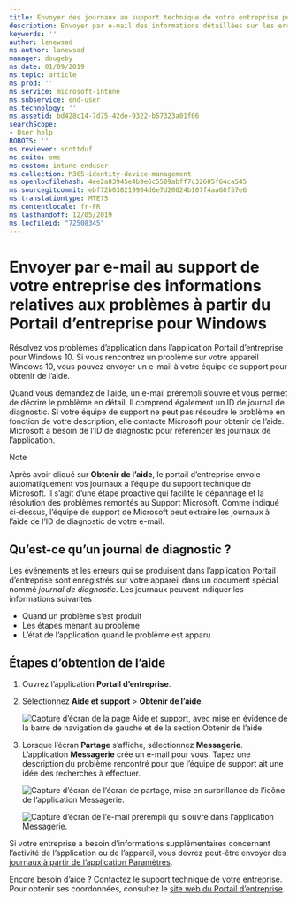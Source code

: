 ```yaml
---
title: Envoyer des journaux au support technique de votre entreprise pour des appareils Windows 10 | Microsoft Docs
description: Envoyer par e-mail des informations détaillées sur les erreurs et les journaux pour aider le support de l’entreprise à résoudre les problèmes d’application
keywords: ''
author: lenewsad
ms.author: lanewsad
manager: dougeby
ms.date: 01/09/2019
ms.topic: article
ms.prod: ''
ms.service: microsoft-intune
ms.subservice: end-user
ms.technology: ''
ms.assetid: bd428c14-7d75-42de-9322-b57323a01f06
searchScope:
- User help
ROBOTS: ''
ms.reviewer: scottduf
ms.suite: ems
ms.custom: intune-enduser
ms.collection: M365-identity-device-management
ms.openlocfilehash: 4ee2a83945e4b9e6c5509abff7c32605f64ca545
ms.sourcegitcommit: ebf72b038219904d6e7d20024b107f4aa68f57e6
ms.translationtype: MTE75
ms.contentlocale: fr-FR
ms.lasthandoff: 12/05/2019
ms.locfileid: "72508345"
---
```

# <a name="email-your-company-support-about-problem-from-company-portal-for-windows"></a>Envoyer par e-mail au support de votre entreprise des informations relatives aux problèmes à partir du Portail d’entreprise pour Windows

Résolvez vos problèmes d’application dans l’application Portail d’entreprise pour Windows 10. Si vous rencontrez un problème sur votre appareil Windows 10, vous pouvez envoyer un e-mail à votre équipe de support pour obtenir de l’aide. 

Quand vous demandez de l’aide, un e-mail prérempli s’ouvre et vous permet de décrire le problème en détail. Il comprend également un ID de journal de diagnostic. Si votre équipe de support ne peut pas résoudre le problème en fonction de votre description, elle contacte Microsoft pour obtenir de l’aide. Microsoft a besoin de l’ID de diagnostic pour référencer les journaux de l’application.   


> [!Note]
> Après avoir cliqué sur **Obtenir de l’aide**, le portail d’entreprise envoie automatiquement vos journaux à l’équipe du support technique de Microsoft. Il s’agit d’une étape proactive qui facilite le dépannage et la résolution des problèmes remontés au Support Microsoft. Comme indiqué ci-dessus, l’équipe de support de Microsoft peut extraire les journaux à l’aide de l’ID de diagnostic de votre e-mail.  

## <a name="what-is-a-diagnostic-log"></a>Qu’est-ce qu’un journal de diagnostic ?

Les événements et les erreurs qui se produisent dans l’application Portail d’entreprise sont enregistrés sur votre appareil dans un document spécial nommé _journal de diagnostic_. Les journaux peuvent indiquer les informations suivantes :  
* Quand un problème s’est produit  
* Les étapes menant au problème  
* L’état de l’application quand le problème est apparu   

## <a name="steps-to-get-help"></a>Étapes d’obtention de l’aide  

1. Ouvrez l’application **Portail d’entreprise**.
2. Sélectionnez **Aide et support** > **Obtenir de l’aide**.  

   ![Capture d’écran de la page Aide et support, avec mise en évidence de la barre de navigation de gauche et de la section Obtenir de l’aide.](./media/1812_UCP_Help_Support_Get_Help_Logs.png)    

3. Lorsque l’écran **Partage** s’affiche, sélectionnez **Messagerie**. L’application **Messagerie** crée un e-mail pour vous. Tapez une description du problème rencontré pour que l’équipe de support ait une idée des recherches à effectuer.  

   ![Capture d’écran de l’écran de partage, mise en surbrillance de l’icône de l’application Messagerie.](./media/1811_Mail_Logs_Windows_CPapp.png)  


   ![Capture d’écran de l’e-mail prérempli qui s’ouvre dans l’application Messagerie.](./media/1811_Get_Help_Email_Windows_CPapp.png)  

Si votre entreprise a besoin d’informations supplémentaires concernant l’activité de l’application ou de l’appareil, vous devrez peut-être envoyer des [journaux à partir de l’application Paramètres](send-logs-to-your-it-admin-settings-windows.md).  

Encore besoin d’aide ? Contactez le support technique de votre entreprise. Pour obtenir ses coordonnées, consultez le [site web du Portail d’entreprise](https://go.microsoft.com/fwlink/?linkid=2010980).  
